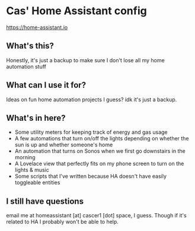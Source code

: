 # Cas' Home Assistant config
https://home-assistant.io


## What's this?
Honestly, it's just a backup to make sure I don't lose all my home automation stuff

## What can I use it for?
Ideas on fun home automation projects I guess? idk it's just a backup.

## What's in here?

* Some utility meters for keeping track of energy and gas usage
* A few automations that turn on/off the lights depending on whether the sun is up and whether someone's home
* An automation that turns on Sonos when we first go downstairs in the morning
* A Lovelace view that perfectly fits on my phone screen to turn on the lights & music
* Some scripts that I've written because HA doesn't have easily toggleable entities

## I still have questions
email me at homeassistant [at] cascer1 [dot] space, I guess. Though if it's related to HA I probably won't be able to help.
